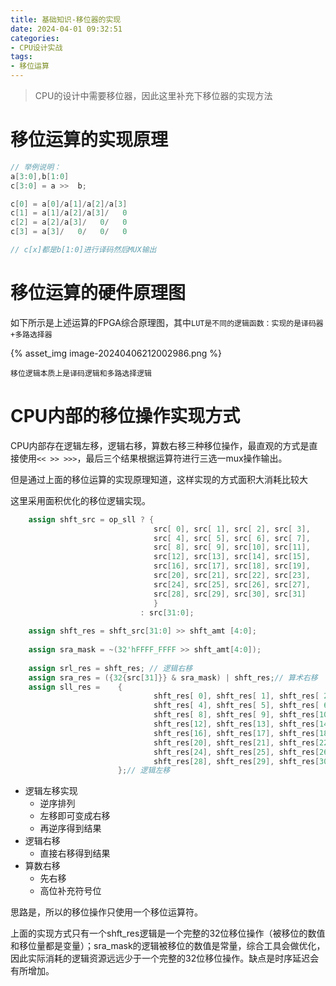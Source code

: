```yaml
---
title: 基础知识-移位器的实现
date: 2024-04-01 09:32:51
categories:
- CPU设计实战
tags:
- 移位运算
---
```


> CPU的设计中需要移位器，因此这里补充下移位器的实现方法

# 移位运算的实现原理



```verilog
// 举例说明：
a[3:0],b[1:0]
c[3:0] = a >>  b;

c[0] = a[0]/a[1]/a[2]/a[3]
c[1] = a[1]/a[2]/a[3]/   0
c[2] = a[2]/a[3]/   0/   0
c[3] = a[3]/   0/   0/   0

// c[x]都是b[1:0]进行译码然后MUX输出
```

# 移位运算的硬件原理图

 如下所示是上述运算的FPGA综合原理图，其中`LUT是不同的逻辑函数：实现的是译码器+多路选择器`



{% asset_img image-20240406212002986.png %}

`移位逻辑本质上是译码逻辑和多路选择逻辑`



# CPU内部的移位操作实现方式

CPU内部存在逻辑左移，逻辑右移，算数右移三种移位操作，最直观的方式是直接使用`<< >> >>>`，最后三个结果根据运算符进行三选一mux操作输出。

但是通过上面的移位运算的实现原理知道，这样实现的方式面积大消耗比较大

这里采用面积优化的移位逻辑实现。

```verilog
    assign shft_src = op_sll ? {
                                src[ 0], src[ 1], src[ 2], src[ 3],
                                src[ 4], src[ 5], src[ 6], src[ 7],
                                src[ 8], src[ 9], src[10], src[11],
                                src[12], src[13], src[14], src[15],
                                src[16], src[17], src[18], src[19],
                                src[20], src[21], src[22], src[23],
                                src[24], src[25], src[26], src[27],
                                src[28], src[29], src[30], src[31]
                                }
                             : src[31:0];
                             
    assign shft_res = shft_src[31:0] >> shft_amt [4:0];
    
    assign sra_mask = ~(32'hFFFF_FFFF >> shft_amt[4:0]);
    
    assign srl_res = shft_res; // 逻辑右移
    assign sra_res = ({32{src[31]}} & sra_mask) | shft_res;// 算术右移
    assign sll_res =    {
                                shft_res[ 0], shft_res[ 1], shft_res[ 2], shft_res[ 3],
                                shft_res[ 4], shft_res[ 5], shft_res[ 6], shft_res[ 7],
                                shft_res[ 8], shft_res[ 9], shft_res[10], shft_res[11],
                                shft_res[12], shft_res[13], shft_res[14], shft_res[15],
                                shft_res[16], shft_res[17], shft_res[18], shft_res[19],
                                shft_res[20], shft_res[21], shft_res[22], shft_res[23],
                                shft_res[24], shft_res[25], shft_res[26], shft_res[27],
                                shft_res[28], shft_res[29], shft_res[30], shft_res[31]
    					};// 逻辑左移

```

- 逻辑左移实现
  - 逆序排列
  - 左移即可变成右移
  - 再逆序得到结果
- 逻辑右移
  - 直接右移得到结果
- 算数右移
  - 先右移
  - 高位补充符号位

思路是，所以的移位操作只使用一个移位运算符。

上面的实现方式只有一个shft_res逻辑是一个完整的32位移位操作（被移位的数值和移位量都是变量）；sra_mask的逻辑被移位的数值是常量，综合工具会做优化，因此实际消耗的逻辑资源远远少于一个完整的32位移位操作。缺点是时序延迟会有所增加。






